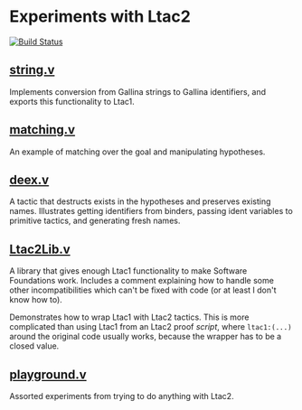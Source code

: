 # Experiments with Ltac2

[![Build Status](https://travis-ci.com/tchajed/coq-ltac2-experiments.svg?branch=master)](https://travis-ci.com/tchajed/coq-ltac2-experiments)

## [string.v](src/string.v)

Implements conversion from Gallina strings to Gallina identifiers, and exports
this functionality to Ltac1.

## [matching.v](src/matching.v)

An example of matching over the goal and manipulating hypotheses.

## [deex.v](src/deex.v)

A tactic that destructs exists in the hypotheses and preserves existing names.
Illustrates getting identifiers from binders, passing ident variables to
primitive tactics, and generating fresh names.

## [Ltac2Lib.v](src/Ltac2Lib.v)

A library that gives enough Ltac1 functionality to make Software Foundations
work. Includes a comment explaining how to handle some other incompatibilities
which can't be fixed with code (or at least I don't know how to).

Demonstrates how to wrap Ltac1 with Ltac2 tactics. This is more complicated than
using Ltac1 from an Ltac2 proof _script_, where `ltac1:(...)` around the
original code usually works, because the wrapper has to be a closed value.

## [playground.v](src/playground.v)

Assorted experiments from trying to do anything with Ltac2.
